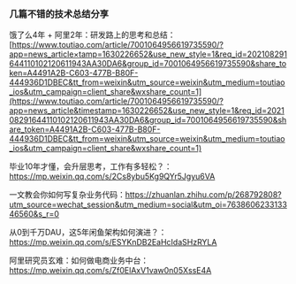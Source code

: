 ### 几篇不错的技术总结分享



饿了么4年 + 阿里2年：研发路上的思考和总结：[https://www.toutiao.com/article/7001064956619735590/?app=news_article×tamp=1630226652&use_new_style=1&req_id=202108291644110102120611943AA30DA6&group_id=7001064956619735590&share_token=A4491A2B-C603-477B-B80F-444936D1DBEC&tt_from=weixin&utm_source=weixin&utm_medium=toutiao_ios&utm_campaign=client_share&wxshare_count=1](https://www.toutiao.com/article/7001064956619735590/?app=news_article&timestamp=1630226652&use_new_style=1&req_id=202108291644110102120611943AA30DA6&group_id=7001064956619735590&share_token=A4491A2B-C603-477B-B80F-444936D1DBEC&tt_from=weixin&utm_source=weixin&utm_medium=toutiao_ios&utm_campaign=client_share&wxshare_count=1)

毕业10年才懂，会升层思考，工作有多轻松？：https://mp.weixin.qq.com/s/2Cs8ybu5Kg9QYr5Jgyu6VA

一文教会你如何写复杂业务代码：https://zhuanlan.zhihu.com/p/268792808?utm_source=wechat_session&utm_medium=social&utm_oi=763860623313346560&s_r=0

从0到千万DAU，这5年闲鱼架构如何演进？：https://mp.weixin.qq.com/s/ESYKnDB2EaHcIdaSHzRYLA

阿里研究员玄难：如何做电商业务中台：https://mp.weixin.qq.com/s/Zf0ElAxV1vaw0n05XssE4A